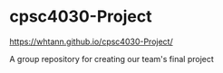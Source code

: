 # cpsc4030-Project

https://whtann.github.io/cpsc4030-Project/

A group repository for creating our team's final project

